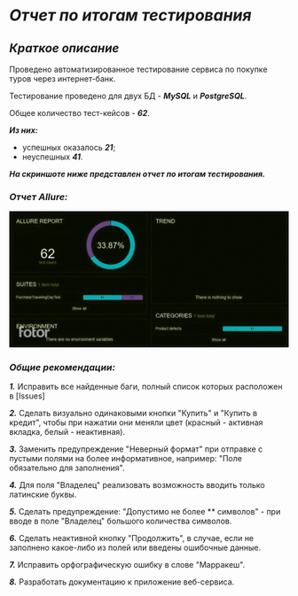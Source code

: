 # ***Отчет по итогам тестирования***
## ***Краткое описание***
Проведено автоматизированное тестирование сервиса по покупке туров через интернет-банк.

Тестирование проведено для двух БД - ***MySQL*** и ***PostgreSQL***.

Общее количество тест-кейсов - ***62***.

***Из них:***
- успешных оказалось ***21***;
- неуспешных ***41***.

***На скриншоте ниже представлен отчет по итогам тестирования.***

### ***Отчет Allure:***
![AllureReport.jpg](https://github.com/murqq/Diplom/blob/main/documentation/Снимок%20экрана%202023-09-29%20в%2013.15.58.png)
</details>

### ***Общие рекомендации:***

***1.*** Исправить все найденные баги, полный список которых расположен в [Issues]

***2.*** Сделать визуально одинаковыми кнопки "Купить" и "Купить в кредит", чтобы при нажатии они меняли цвет (красный - активная вкладка, белый - неактивная).

***3.*** Заменить предупреждение "Неверный формат" при отправке с пустыми полями на более информативное, например: "Поле обязательно для заполнения".

***4.*** Для поля "Владелец" реализовать возможность вводить только латинские буквы.

***5.*** Сделать предупреждение: "Допустимо не более ** символов" - при вводе в поле "Владелец" большого количества символов.

***6.*** Сделать неактивной кнопку "Продолжить", в случае, если не заполнено какое-либо из полей или введены ошибочные данные.

***7.*** Исправить орфографическую ошибку в слове "Марракеш".

***8.*** Разработать документацию к приложение веб-сервиса.

